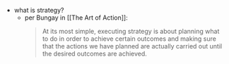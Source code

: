 - what is strategy?
	- per Bungay in [[The Art of Action]]:
	  > At its most simple, executing strategy is about planning what to do in order to achieve certain outcomes and making sure that the actions we have planned are actually carried out until the desired outcomes are achieved.
